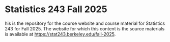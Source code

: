 # Statistics 243 Fall 2025

his is the repository for the course website and course material for Statistics 243 for Fall 2025. The website for which this content is the source materials is available at https://stat243.berkeley.edu/fall-2025.
